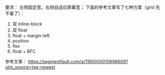 要求：
左侧固定宽，右侧自适应屏幕宽；
下面的参考文章写了七种方案（grid 先不看了）：
1. 双 inline-block 
2. 双 float
3. float + margin-left
4. position
5. flex
6. float + BFC

参考文章：
https://segmentfault.com/a/1190000010698609?utm_source=tag-newest

